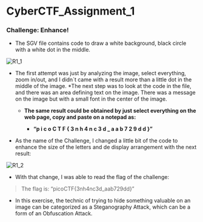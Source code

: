 # CyberCTF_Assignment_1

### Challenge: Enhance!

* The SGV file contains code to draw a white background, black circle with a white dot in the middle.

![R1_1](https://user-images.githubusercontent.com/124681007/217520817-6c6965f7-2ef6-46d2-aae4-f82d34da4c13.png)

* The first attempt was just by analyzing the image, select everything, zoom in/out, and I didn´t came with a result more than a little dot in the middle of the image.
*The next step was to look at the code in the file, and there was an area defining text on the image. There was a message on the image but with a small font in the center of the image.

	* **The same result could be obtained by just select everything on the web page, copy and paste on a notepad as:**

		* **“p i c o C T F { 3 n h 4 n c 3 d _ a a b 7 2 9 d d }”**

* As the name of the Challenge, I changed a little bit of the code to enhance the size of the letters and de display arrangement with the next result:

![R1_2](https://user-images.githubusercontent.com/124681007/217520908-57c83795-f9a7-457d-8157-2860eef446c2.png)

* With that change, I was able to read the flag of the challenge:
> The flag is: “picoCTF{3nh4nc3d_aab729dd}”

* In this exercise, the technic of trying to hide something valuable on an image can be categorized as a Steganography Attack, which can be a form of an Obfuscation Attack.
